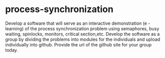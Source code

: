 process-synchronization
=======================
Develop a software that will serve as an interactive demonstration (e - learning) of the process synchronization problem 
using semaphores, busy waiting, spinlocks, monitors, critical section,etc. 
Develop the software as a group by dividing the problems into modules for the individuals and 
upload individually into github. 
Provide the url of the github site for your group today.
